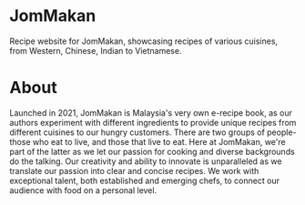 # JomMakan
Recipe website for JomMakan, showcasing recipes of various cuisines, from Western, Chinese, Indian to Vietnamese. 

# About 
Launched in 2021, JomMakan is Malaysia's very own e-recipe book, as our authors experiment with 
different ingredients to provide unique recipes from different cuisines to our hungry customers. 
There are two groups of people- those who eat to live, and those that live to eat. 
Here at JomMakan, we're part of the latter as we let our passion for cooking and diverse backgrounds do the talking. 
Our creativity and ability to innovate is unparalleled as we translate our passion into clear and concise recipes.
We work with exceptional talent, both established and emerging chefs, to connect our audience with food on a personal level. 
